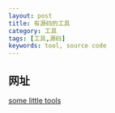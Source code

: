 ```yaml
---
layout: post
title: 有源码的工具
category: 工具
tags: [工具,源码]
keywords: tool, source code
---
```


## 网址
[some little tools](https://www.ohse.de/uwe/software/software.html)